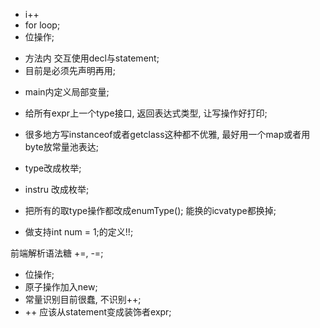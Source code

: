 - i++
- for loop;
- 位操作;

+ 方法内 交互使用decl与statement;
+ 目前是必须先声明再用;
- main内定义局部变量;
- 给所有expr上一个type接口, 返回表达式类型, 让写操作好打印;
- 很多地方写instanceof或者getclass这种都不优雅, 最好用一个map或者用byte放常量池表达;

- type改成枚举;  

- instru 改成枚举;

- 把所有的取type操作都改成enumType();
能换的icvatype都换掉;

- 做支持int num = 1;的定义!!;

前端解析语法糖 +=, -=;
- 位操作;
- 原子操作加入new;
- 常量识别目前很蠢, 不识别++;
- ++ 应该从statement变成装饰者expr;